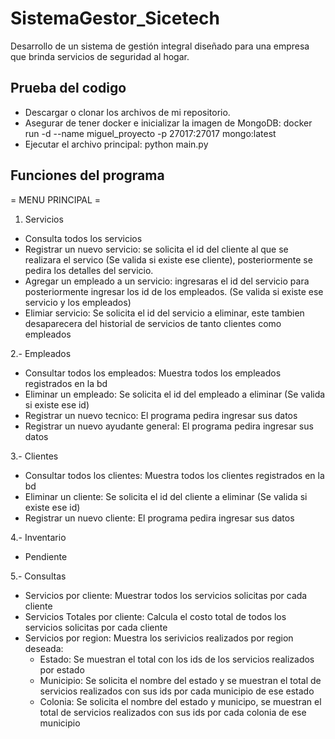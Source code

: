 # SistemaGestor_Sicetech
Desarrollo de un sistema de gestión integral diseñado para una empresa que brinda servicios de seguridad al hogar.

## Prueba del codigo
* Descargar o clonar los archivos de mi repositorio.
* Asegurar de tener docker e inicializar la imagen de MongoDB: docker run -d --name miguel_proyecto -p 27017:27017 mongo:latest
* Ejecutar el archivo principal: python main.py

## Funciones del programa
= MENU PRINCIPAL =
1. Servicios
  * Consulta todos los servicios
  * Registrar un nuevo servicio: se solicita el id del cliente al que se realizara el servico (Se valida si existe ese cliente), posteriormente se pedira los detalles del servicio.
  * Agregar un empleado a un servicio: ingresaras el id del servicio para posteriormente ingresar los id de los empleados. (Se valida si existe ese servicio y los empleados)
  * Elimiar servicio: Se solicita el id del servicio a eliminar, este tambien desaparecera del historial de servicios de tanto clientes como empleados

2.- Empleados
   * Consultar todos los empleados: Muestra todos los empleados registrados en la bd
   * Eliminar un empleado: Se solicita el id del empleado a eliminar (Se valida si existe ese id)
   * Registrar un nuevo tecnico: El programa pedira ingresar sus datos
   * Registrar un nuevo ayudante general: El programa pedira ingresar sus datos

3.- Clientes
   * Consultar todos los clientes: Muestra todos los clientes registrados en la bd
   * Eliminar un cliente: Se solicita el id del cliente a eliminar (Se valida si existe ese id)
   * Registrar un nuevo cliente: El programa pedira ingresar sus datos

4.- Inventario
   * Pendiente

5.- Consultas
   * Servicios por cliente: Muestrar todos los servicios solicitas por cada cliente
   * Servicios Totales por cliente: Calcula el costo total de todos los servicios solicitas por cada cliente
   * Servicios por region: Muestra los serivicios realizados por region deseada:
      - Estado: Se muestran el total con los ids de los servicios realizados por estado
      - Municipio: Se solicita el nombre del estado y se muestran el total de servicios realizados con sus ids por cada municipio de ese estado
      - Colonia: Se solicita el nombre del estado y municipo, se muestran el total de servicios realizados con sus ids por cada colonia de ese municipio
